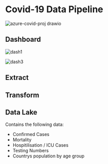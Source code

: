 # Covid-19 Data Pipeline

![azure-covid-proj drawio](https://github.com/LouisYC123/azure-datafactory-covid/assets/97873724/50ef968d-01c2-4354-be3e-c74096448df1)

## Dashboard

![dash1](https://github.com/LouisYC123/azure-datafactory-covid/assets/97873724/e01551b8-18bb-4be7-a627-48cc8e62bdeb)  

![dash3](https://github.com/LouisYC123/azure-datafactory-covid/assets/97873724/5755f081-2d69-48c8-b893-1eda2bcb2ee3)


## Extract


## Transform


## Data Lake

Contains the following data:

- Confirmed Cases
- Mortality
- Hospitilisation / ICU Cases
- Testing Numbers
- Countrys population by age group
